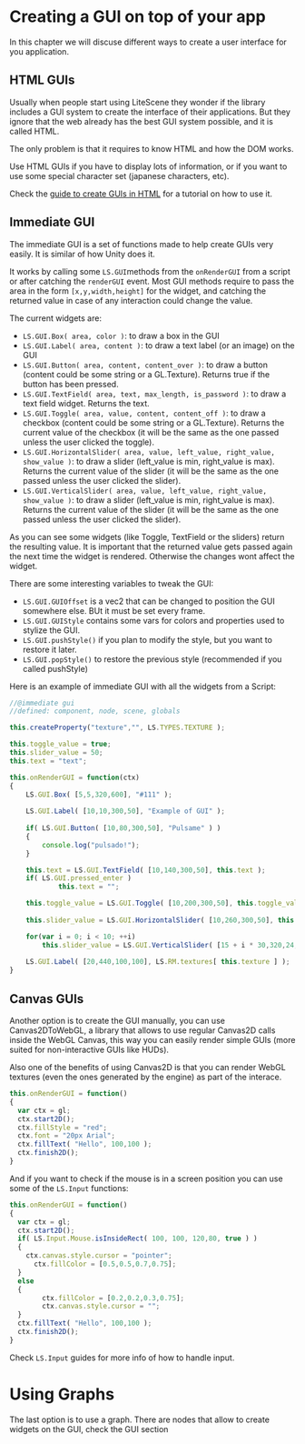 # Creating a GUI on top of your app #

In this chapter we will discuse different ways to create a user interface for you application.

## HTML GUIs

Usually when people start using LiteScene they wonder if the library includes a GUI system to create the interface of their applications. But they ignore that the web already has the best GUI system possible, and it is called HTML.

The only problem is that it requires to know HTML and how the DOM works. 

Use HTML GUIs if you have to display lots of information, or if  you want to use some special character set (japanese characters, etc).

Check the [guide to create GUIs in HTML](gui_html.md) for a tutorial on how to use it.

## Immediate GUI 

The immediate GUI is a set of functions made to help create GUIs very easily. It is similar of how Unity does it.

It works by calling some ```LS.GUI```methods from the ```onRenderGUI``` from a script or after catching the ```renderGUI``` event. Most GUI methods require to pass the area in the form ```[x,y,width,height]``` for the widget, and catching the returned value in case of any interaction could change the value.

The current widgets are:
- ```LS.GUI.Box( area, color )```: to draw a box in the GUI
- ```LS.GUI.Label( area, content )```: to draw a text label (or an image) on the GUI
- ```LS.GUI.Button( area, content, content_over )```: to draw a button (content could be some string or a GL.Texture). Returns true if the button has been pressed.
- ```LS.GUI.TextField( area, text, max_length, is_password )```: to draw a text field widget. Returns the text.
- ```LS.GUI.Toggle( area, value, content, content_off )```: to draw a checkbox (content could be some string or a GL.Texture). Returns the current value of the checkbox (it will be the same as the one passed unless the user clicked the toggle).
- ```LS.GUI.HorizontalSlider( area, value, left_value, right_value, show_value )```: to draw a slider (left_value is min, right_value is max). Returns the current value of the slider (it will be the same as the one passed unless the user clicked the slider).
- ```LS.GUI.VerticalSlider( area, value, left_value, right_value, show_value )```: to draw a slider (left_value is min, right_value is max). Returns the current value of the slider (it will be the same as the one passed unless the user clicked the slider).

As you can see some widgets (like Toggle, TextField or the sliders) return the resulting value. It is important that the returned value gets passed again the next time the widget is rendered. Otherwise the changes wont affect the widget.

There are some interesting variables to tweak the GUI:
- ```LS.GUI.GUIOffset``` is a vec2 that can be changed to position the GUI somewhere else. BUt it must be set every frame.
- ```LS.GUI.GUIStyle``` contains some vars for colors and properties used to stylize the GUI.
- ```LS.GUI.pushStyle()``` if you plan to modify the style, but you want to restore it later.
- ```LS.GUI.popStyle()``` to restore the previous style (recommended if you called pushStyle)

Here is an example of immediate GUI with all the widgets from a Script:

```js
//@immediate gui
//defined: component, node, scene, globals

this.createProperty("texture","", LS.TYPES.TEXTURE );

this.toggle_value = true;
this.slider_value = 50;
this.text = "text";

this.onRenderGUI = function(ctx)
{
	LS.GUI.Box( [5,5,320,600], "#111" );  
  
	LS.GUI.Label( [10,10,300,50], "Example of GUI" );
  
	if( LS.GUI.Button( [10,80,300,50], "Pulsame" ) )
 	{
  		console.log("pulsado!");
	}

	this.text = LS.GUI.TextField( [10,140,300,50], this.text );
	if( LS.GUI.pressed_enter )
    		this.text = "";	

 	this.toggle_value = LS.GUI.Toggle( [10,200,300,50], this.toggle_value, "toggle" );
  
	this.slider_value = LS.GUI.HorizontalSlider( [10,260,300,50], this.slider_value, 0,100, true );

	for(var i = 0; i < 10; ++i)
		this.slider_value = LS.GUI.VerticalSlider( [15 + i * 30,320,24,100], this.slider_value, 0,100 );
  
	LS.GUI.Label( [20,440,100,100], LS.RM.textures[ this.texture ] );
}
```

## Canvas GUIs

Another option is to create the GUI manually, you can use Canvas2DToWebGL, a library that allows to use regular Canvas2D calls inside the WebGL Canvas, this way you can easily render simple GUIs (more suited for non-interactive GUIs like HUDs).

Also one of the benefits of using Canvas2D is that you can render WebGL textures (even the ones generated by the engine) as part of the interace.

```javascript
this.onRenderGUI = function()
{
  var ctx = gl;
  ctx.start2D();
  ctx.fillStyle = "red";
  ctx.font = "20px Arial";
  ctx.fillText( "Hello", 100,100 );
  ctx.finish2D();
}
```

And if you want to check if the mouse is in a screen position you can use some of the ```LS.Input``` functions:

```javascript
this.onRenderGUI = function()
{
  var ctx = gl;
  ctx.start2D();
  if( LS.Input.Mouse.isInsideRect( 100, 100, 120,80, true ) )
  {
    ctx.canvas.style.cursor = "pointer";
	  ctx.fillColor = [0.5,0.5,0.7,0.75];
  }
  else
  {
		ctx.fillColor = [0.2,0.2,0.3,0.75];  
		ctx.canvas.style.cursor = "";
  }  
  ctx.fillText( "Hello", 100,100 );
  ctx.finish2D();
}
```

Check ```LS.Input``` guides for more info of how to handle input.

# Using Graphs

The last option is to use a graph. There are nodes that allow to create widgets on the GUI, check the GUI section 



